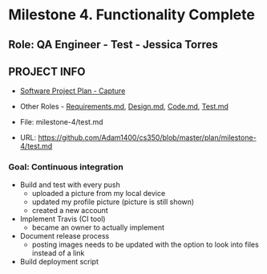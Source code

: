 # Milestone 4. Functionality Complete

## Role: QA Engineer - Test - Jessica Torres

## PROJECT INFO
* [Software Project Plan - Capture](https://capture350.herokuapp.com/)

* Other Roles - [Requirements.md](requirements.md), [Design.md](design.md), [Code.md](code.md), [Test.md](test.md)

* File: milestone-4/test.md

* URL: https://github.com/Adam1400/cs350/blob/master/plan/milestone-4/test.md

### Goal: Continuous integration

* Build and test with every push
    - uploaded a picture from my local device 
    - updated my profile picture (picture is still shown)
    - created a new account
* Implement Travis (CI tool)
    - became an owner to actually implement
* Document release process
    - posting images needs to be updated with the option to look into files instead of a link
* Build deployment script